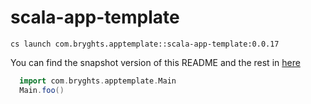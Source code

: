 # scala-app-template

```
cs launch com.bryghts.apptemplate::scala-app-template:0.0.17
```

You can find the snapshot version of this README and the rest in [here](https://github.com/marcesquerra/scala-app-template/tree/snapshot-docs)

```scala
  import com.bryghts.apptemplate.Main
  Main.foo()
```
